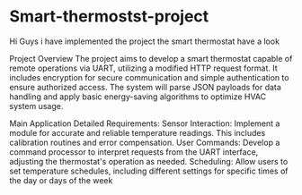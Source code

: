 # Smart-thermostst-project


Hi Guys i have implemented  the project the smart thermostat have  a look

Project Overview
The project aims to develop a smart thermostat capable of
remote operations via UART, utilizing a modified HTTP
request format. It includes encryption for secure
communication and simple authentication to ensure
authorized access. The system will parse JSON payloads
for data handling and apply basic energy-saving
algorithms to optimize HVAC system usage.

 Main Application
Detailed Requirements:
Sensor Interaction: Implement a module for accurate
and reliable temperature readings. This includes
calibration routines and error compensation.
User Commands: Develop a command processor to
interpret requests from the UART interface, adjusting
the thermostat's operation as needed.
Scheduling: Allow users to set temperature schedules,
including different settings for specific times of the day
or days of the week
